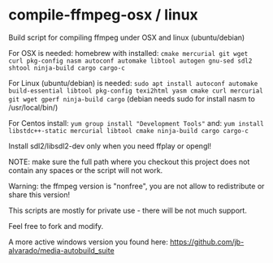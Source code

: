 # compile-ffmpeg-osx / linux
Build script for compiling ffmpeg under OSX and linux (ubuntu/debian)

For OSX is needed: homebrew with installed: `cmake mercurial git wget curl pkg-config nasm autoconf automake libtool autogen gnu-sed sdl2 shtool ninja-build cargo cargo-c`

For Linux (ubuntu/debian) is needed: `sudo apt install autoconf automake build-essential libtool pkg-config texi2html yasm cmake curl mercurial git wget gperf ninja-build cargo` (debian needs sudo for install nasm to /usr/local/bin/)

For Centos install: `yum group install "Development Tools"` and: `yum install libstdc++-static mercurial libtool cmake ninja-build cargo cargo-c`

Install sdl2/libsdl2-dev only when you need ffplay or opengl!

NOTE: make sure the full path where you checkout this project does not contain any spaces or the script will not work.

Warning: the ffmpeg version is "nonfree", you are not allow to redistribute or share this version!

This scripts are mostly for private use - there will be not much support.

Feel free to fork and modify.

A more active windows version you found here: https://github.com/jb-alvarado/media-autobuild_suite
